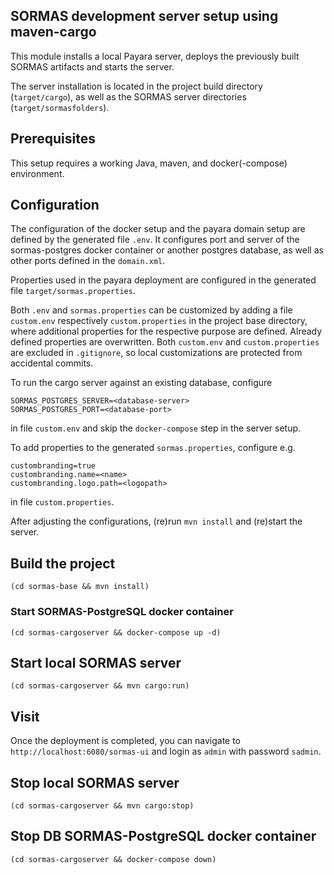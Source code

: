 ## SORMAS development server setup using maven-cargo

This module installs a local Payara server, deploys the previously built SORMAS artifacts and starts the server.

The server installation is located in the project build directory (`target/cargo`), as well as the SORMAS server
directories (`target/sormasfolders`).

## Prerequisites
This setup requires a working Java, maven, and docker(-compose) environment.

## Configuration
The configuration of the docker setup and the payara domain setup are defined by the generated file `.env`. It
configures port and server of the sormas-postgres docker container or another postgres database, as well as other
ports defined in the `domain.xml`.

Properties used in the payara deployment are configured in the generated file `target/sormas.properties`.

Both `.env` and `sormas.properties` can be customized by adding a file `custom.env` respectively `custom.properties`
in the project base directory, where additional properties for the respective purpose are defined. Already defined
properties are overwritten. Both `custom.env` and `custom.properties` are excluded in `.gitignore`, so local
customizations are protected from accidental commits.

To run the cargo server against an existing database, configure
```
SORMAS_POSTGRES_SERVER=<database-server>
SORMAS_POSTGRES_PORT=<database-port>
```
in file `custom.env` and skip the `docker-compose` step in the server setup.

To add properties to the generated `sormas.properties`, configure e.g.
```
custombranding=true
custombranding.name=<name>
custombranding.logo.path=<logopath>
```
in file `custom.properties`.

After adjusting the configurations, (re)run `mvn install` and (re)start the server.

## Build the project

```
(cd sormas-base && mvn install)
```

### Start SORMAS-PostgreSQL docker container

```
(cd sormas-cargoserver && docker-compose up -d)
```

## Start local SORMAS server

```
(cd sormas-cargoserver && mvn cargo:run)
```

## Visit

Once the deployment is completed, you can navigate to `http://localhost:6080/sormas-ui` and login as `admin` with 
password `sadmin`.

## Stop local SORMAS server

```
(cd sormas-cargoserver && mvn cargo:stop)
```

## Stop DB SORMAS-PostgreSQL docker container

```
(cd sormas-cargoserver && docker-compose down)
```
